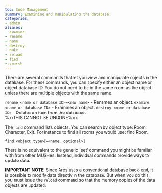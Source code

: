 ```yaml
---
toc: Code Management
summary: Examining and manipulating the database.
categories:
- admin
aliases:
- examine
- rename
- name
- destroy
- nuke
- reload
- find
- search
---
```

There are several commands that let you view and manipulate objects in the database.  For these commands, you can specify either an object name or object database ID.  You do not need to be in the same room as the object unless there are multiple objects with the same name.

`rename <name or database ID>=<new name>` - Renames an object.
`examine <name or database ID>` - Examines an object. 
`destroy <name or database ID>` - Deletes an item from the database.  
        %xrTHIS CANNOT BE UNDONE%xn.

The `find` command lists objects.  You can search by object type:  Room, Character, Exit.  For instance to find all rooms you would use:   find Room. 

`find <object type>[=<name, optional>]`

There is no equivalent to the generic 'set' command you might be familiar with from other MUSHes.  Instead, individual commands provide ways to update data.  

**IMPORTANT NOTE:** Since Ares uses a conventional database back-end, it is possible to modify data directly in the database.  But when you do this, you must issue the `reload` command so that the memory copies of the data objects are updated.
